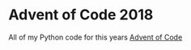 # Advent of Code 2018

All of my Python code for this years [Advent of Code](http://adventofcode.com/)
